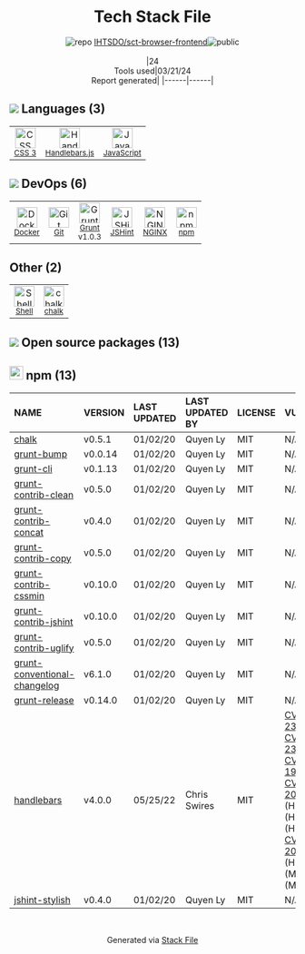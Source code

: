 <!--
&lt;--- Readme.md Snippet without images Start ---&gt;
## Tech Stack
IHTSDO/sct-browser-frontend is built on the following main stack:

- [Handlebars.js](http://handlebarsjs.com/) – Templating Languages & Extensions
- [JavaScript](https://developer.mozilla.org/en-US/docs/Web/JavaScript) – Languages
- [Docker](https://www.docker.com/) – Virtual Machine Platforms & Containers
- [Grunt](http://gruntjs.com/) – JS Build Tools / JS Task Runners
- [JSHint](http://www.jshint.com/about/) – Code Review
- [NGINX](http://nginx.org) – Web Servers
- [Shell](https://en.wikipedia.org/wiki/Shell_script) – Shells

Full tech stack [here](/techstack.md)

&lt;--- Readme.md Snippet without images End ---&gt;

&lt;--- Readme.md Snippet with images Start ---&gt;
## Tech Stack
IHTSDO/sct-browser-frontend is built on the following main stack:

- <img width='25' height='25' src='https://img.stackshare.io/service/1143/Handlebars.png' alt='Handlebars.js'/> [Handlebars.js](http://handlebarsjs.com/) – Templating Languages & Extensions
- <img width='25' height='25' src='https://img.stackshare.io/service/1209/javascript.jpeg' alt='JavaScript'/> [JavaScript](https://developer.mozilla.org/en-US/docs/Web/JavaScript) – Languages
- <img width='25' height='25' src='https://img.stackshare.io/service/586/n4u37v9t_400x400.png' alt='Docker'/> [Docker](https://www.docker.com/) – Virtual Machine Platforms & Containers
- <img width='25' height='25' src='https://img.stackshare.io/service/845/falgg2jybmhgk16y62lr.png' alt='Grunt'/> [Grunt](http://gruntjs.com/) – JS Build Tools / JS Task Runners
- <img width='25' height='25' src='https://img.stackshare.io/service/1945/mzh2bRes_400x400.png' alt='JSHint'/> [JSHint](http://www.jshint.com/about/) – Code Review
- <img width='25' height='25' src='https://img.stackshare.io/service/1052/YMxUfyWf.png' alt='NGINX'/> [NGINX](http://nginx.org) – Web Servers
- <img width='25' height='25' src='https://img.stackshare.io/service/4631/default_c2062d40130562bdc836c13dbca02d318205a962.png' alt='Shell'/> [Shell](https://en.wikipedia.org/wiki/Shell_script) – Shells

Full tech stack [here](/techstack.md)

&lt;--- Readme.md Snippet with images End ---&gt;
-->
<div align="center">

# Tech Stack File
![](https://img.stackshare.io/repo.svg "repo") [IHTSDO/sct-browser-frontend](https://github.com/IHTSDO/sct-browser-frontend)![](https://img.stackshare.io/public_badge.svg "public")
<br/><br/>
|24<br/>Tools used|03/21/24 <br/>Report generated|
|------|------|
</div>

## <img src='https://img.stackshare.io/languages.svg'/> Languages (3)
<table><tr>
  <td align='center'>
  <img width='36' height='36' src='https://img.stackshare.io/service/6727/css.png' alt='CSS 3'>
  <br>
  <sub><a href="https://developer.mozilla.org/en-US/docs/Web/CSS/CSS3">CSS 3</a></sub>
  <br>
  <sub></sub>
</td>

<td align='center'>
  <img width='36' height='36' src='https://img.stackshare.io/service/1143/Handlebars.png' alt='Handlebars.js'>
  <br>
  <sub><a href="http://handlebarsjs.com/">Handlebars.js</a></sub>
  <br>
  <sub></sub>
</td>

<td align='center'>
  <img width='36' height='36' src='https://img.stackshare.io/service/1209/javascript.jpeg' alt='JavaScript'>
  <br>
  <sub><a href="https://developer.mozilla.org/en-US/docs/Web/JavaScript">JavaScript</a></sub>
  <br>
  <sub></sub>
</td>

</tr>
</table>

## <img src='https://img.stackshare.io/devops.svg'/> DevOps (6)
<table><tr>
  <td align='center'>
  <img width='36' height='36' src='https://img.stackshare.io/service/586/n4u37v9t_400x400.png' alt='Docker'>
  <br>
  <sub><a href="https://www.docker.com/">Docker</a></sub>
  <br>
  <sub></sub>
</td>

<td align='center'>
  <img width='36' height='36' src='https://img.stackshare.io/service/1046/git.png' alt='Git'>
  <br>
  <sub><a href="http://git-scm.com/">Git</a></sub>
  <br>
  <sub></sub>
</td>

<td align='center'>
  <img width='36' height='36' src='https://img.stackshare.io/service/845/falgg2jybmhgk16y62lr.png' alt='Grunt'>
  <br>
  <sub><a href="http://gruntjs.com/">Grunt</a></sub>
  <br>
  <sub>v1.0.3</sub>
</td>

<td align='center'>
  <img width='36' height='36' src='https://img.stackshare.io/service/1945/mzh2bRes_400x400.png' alt='JSHint'>
  <br>
  <sub><a href="http://www.jshint.com/about/">JSHint</a></sub>
  <br>
  <sub></sub>
</td>

<td align='center'>
  <img width='36' height='36' src='https://img.stackshare.io/service/1052/YMxUfyWf.png' alt='NGINX'>
  <br>
  <sub><a href="http://nginx.org">NGINX</a></sub>
  <br>
  <sub></sub>
</td>

<td align='center'>
  <img width='36' height='36' src='https://img.stackshare.io/service/1120/lejvzrnlpb308aftn31u.png' alt='npm'>
  <br>
  <sub><a href="https://www.npmjs.com/">npm</a></sub>
  <br>
  <sub></sub>
</td>

</tr>
</table>

## Other (2)
<table><tr>
  <td align='center'>
  <img width='36' height='36' src='https://img.stackshare.io/service/4631/default_c2062d40130562bdc836c13dbca02d318205a962.png' alt='Shell'>
  <br>
  <sub><a href="https://en.wikipedia.org/wiki/Shell_script">Shell</a></sub>
  <br>
  <sub></sub>
</td>

<td align='center'>
  <img width='36' height='36' src='https://img.stackshare.io/service/8072/13122722.png' alt='chalk'>
  <br>
  <sub><a href="https://github.com/chalk/chalk">chalk</a></sub>
  <br>
  <sub></sub>
</td>

</tr>
</table>


## <img src='https://img.stackshare.io/group.svg' /> Open source packages (13)</h2>

## <img width='24' height='24' src='https://img.stackshare.io/service/1120/lejvzrnlpb308aftn31u.png'/> npm (13)

|NAME|VERSION|LAST UPDATED|LAST UPDATED BY|LICENSE|VULNERABILITIES|
|:------|:------|:------|:------|:------|:------|
|[chalk](https://www.npmjs.com/chalk)|v0.5.1|01/02/20|Quyen Ly |MIT|N/A|
|[grunt-bump](https://www.npmjs.com/grunt-bump)|v0.0.14|01/02/20|Quyen Ly |MIT|N/A|
|[grunt-cli](https://www.npmjs.com/grunt-cli)|v0.1.13|01/02/20|Quyen Ly |MIT|N/A|
|[grunt-contrib-clean](https://www.npmjs.com/grunt-contrib-clean)|v0.5.0|01/02/20|Quyen Ly |MIT|N/A|
|[grunt-contrib-concat](https://www.npmjs.com/grunt-contrib-concat)|v0.4.0|01/02/20|Quyen Ly |MIT|N/A|
|[grunt-contrib-copy](https://www.npmjs.com/grunt-contrib-copy)|v0.5.0|01/02/20|Quyen Ly |MIT|N/A|
|[grunt-contrib-cssmin](https://www.npmjs.com/grunt-contrib-cssmin)|v0.10.0|01/02/20|Quyen Ly |MIT|N/A|
|[grunt-contrib-jshint](https://www.npmjs.com/grunt-contrib-jshint)|v0.10.0|01/02/20|Quyen Ly |MIT|N/A|
|[grunt-contrib-uglify](https://www.npmjs.com/grunt-contrib-uglify)|v0.5.0|01/02/20|Quyen Ly |MIT|N/A|
|[grunt-conventional-changelog](https://www.npmjs.com/grunt-conventional-changelog)|v6.1.0|01/02/20|Quyen Ly |MIT|N/A|
|[grunt-release](https://www.npmjs.com/grunt-release)|v0.14.0|01/02/20|Quyen Ly |MIT|N/A|
|[handlebars](https://www.npmjs.com/handlebars)|v4.0.0|05/25/22|Chris Swires |MIT|[CVE-2021-23369](https://github.com/advisories/GHSA-f2jv-r9rf-7988) (Critical)<br/>[CVE-2021-23383](https://github.com/advisories/GHSA-765h-qjxv-5f44) (Critical)<br/>[CVE-2019-19919](https://github.com/advisories/GHSA-w457-6q6x-cgp9) (Critical)<br/>[CVE-2019-20920](https://github.com/advisories/GHSA-3cqr-58rm-57f8) (High)<br/>[](https://github.com/advisories/GHSA-2cf5-4w76-r9qv) (High)<br/>[](https://github.com/advisories/GHSA-g9r4-xpmj-mj65) (High)<br/>[](https://github.com/advisories/GHSA-q42p-pg8m-cqh6) (High)<br/>[CVE-2019-20922](https://github.com/advisories/GHSA-62gr-4qp9-h98f) (High)<br/>[](https://github.com/advisories/GHSA-q2c6-c6pm-g3gh) (High)<br/>[](https://github.com/advisories/GHSA-6r5x-hmgg-7h53) (Moderate)<br/>[](https://github.com/advisories/GHSA-f52g-6jhx-586p) (Moderate)|
|[jshint-stylish](https://www.npmjs.com/jshint-stylish)|v0.4.0|01/02/20|Quyen Ly |MIT|N/A|

<br/>
<div align='center'>

Generated via [Stack File](https://github.com/marketplace/stack-file)
